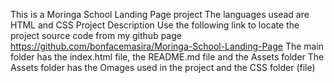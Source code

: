 This is a Moringa School Landing Page project
The languages usead are HTML and CSS
Project Description
Use the following link to locate the project source code from my github page
https://github.com/bonfacemasira/Moringa-School-Landing-Page
The main folder has the index.html file, the README.md file and the Assets folder
The Assets folder has the Omages used in the project and the CSS folder (file)